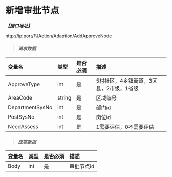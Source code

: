 # 新增审批节点

_**【接口地址】**_

http://ip:port/FJAction/Adaption/AddApproveNode

> #### _请求数据_

| 变量名 | 类型 | 是否必须 | 描述 |
| :--- | :--- | :--- | :--- |
| ApproveType | int | 是 | 5村社区，4乡镇街道，3区县，2市级，1省级 |
| AreaCode | string | 是 | 区域编号 |
| DepartmentSysNo | int | 是 | 部门id |
| PostSysNo | int | 是 | 岗位id |
| NeedAssess | int | 是 | 1需要评估，0不需要评估 |


> #### _应答数据_

| 变量名 | 类型 | 是否必须 | 描述 |
| :--- | :--- | :--- | :--- |
| Body | int | 是 | 审批节点id |
